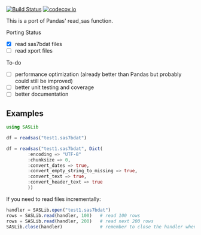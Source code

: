[![Build Status](https://travis-ci.org/tk3369/SASLib.jl.svg)](https://travis-ci.org/tk3369/SASLib.jl)
[![codecov.io](http://codecov.io/github/tk3369/SASLib.jl/coverage.svg?branch=master)](http://codecov.io/github/tk3369/SASLib.jl?branch=master)

This is a port of Pandas' read_sas function.  

Porting Status
- [x] read sas7bdat files
- [ ] read xport files

To-do
- [ ] performance optimization (already better than Pandas but probably could still be improved)
- [ ] better unit testing and coverage
- [ ] better documentation

## Examples

```julia
using SASLib

df = readsas("test1.sas7bdat")

df = readsas("test1.sas7bdat", Dict(
        :encoding => "UTF-8"
        :chunksize => 0,
        :convert_dates => true,
        :convert_empty_string_to_missing => true,
        :convert_text => true,
        :convert_header_text => true
        ))
```

If you need to read files incrementally:

```julia
handler = SASLib.open("test1.sas7bdat")
rows = SASLib.read(handler, 100)   # read 100 rows
rows = SASLib.read(handler, 200)   # read next 200 rows
SASLib.close(handler)              # remember to close the handler when done
```
